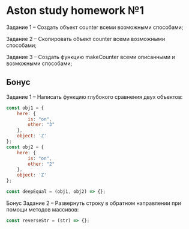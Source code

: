# Aston study homework №1

Задание 1 – Создать объект counter всеми возможными способами;

Задание 2 – Скопировать объект counter всеми возможными способами;

Задание 3 – Создать функцию makeCounter всеми описанными и возможными способами;

## Бонус

Задание 1 – Написать функцию глубокого сравнения двух объектов:

```javascript
const obj1 = { 
    here: { 
        is: "on", 
        other: "3" 
    }, 
    object: 'Z'
};
const obj2 = {
    here: { 
        is: "on", 
        other: "2"
    }, 
    object: 'Z' 
};

const deepEqual = (obj1, obj2) => {};
```

Бонус Задание 2 – Развернуть строку в обратном направлении при помощи методов массивов:

```javascript
const reverseStr = (str) => {};
```